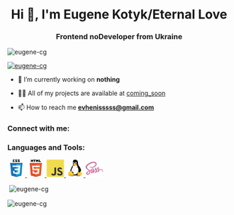 <h1 align="center">Hi 👋, I'm Eugene Kotyk/Eternal Love</h1>
<h3 align="center">Frontend noDeveloper from Ukraine</h3>

<p align="left"> <img src="https://komarev.com/ghpvc/?username=eugene-cg&label=Profile%20views&color=0e75b6&style=flat" alt="eugene-cg" /> </p>

<p align="left"> <a href="https://github.com/ryo-ma/github-profile-trophy"><img src="https://github-profile-trophy.vercel.app/?username=eugene-cg" alt="eugene-cg" /></a> </p>

- 🔭 I’m currently working on **nothing**

- 👨‍💻 All of my projects are available at [coming_soon](coming_soon)

- 📫 How to reach me **evhenisssss@gmail.com**

<h3 align="left">Connect with me:</h3>
<p align="left">
</p>

<h3 align="left">Languages and Tools:</h3>
<p align="left"> <a href="https://www.w3schools.com/css/" target="_blank" rel="noreferrer"> <img src="https://raw.githubusercontent.com/devicons/devicon/master/icons/css3/css3-original-wordmark.svg" alt="css3" width="40" height="40"/> </a> <a href="https://www.w3.org/html/" target="_blank" rel="noreferrer"> <img src="https://raw.githubusercontent.com/devicons/devicon/master/icons/html5/html5-original-wordmark.svg" alt="html5" width="40" height="40"/> </a> <a href="https://developer.mozilla.org/en-US/docs/Web/JavaScript" target="_blank" rel="noreferrer"> <img src="https://raw.githubusercontent.com/devicons/devicon/master/icons/javascript/javascript-original.svg" alt="javascript" width="40" height="40"/> </a> <a href="https://www.linux.org/" target="_blank" rel="noreferrer"> <img src="https://raw.githubusercontent.com/devicons/devicon/master/icons/linux/linux-original.svg" alt="linux" width="40" height="40"/> </a> <a href="https://sass-lang.com" target="_blank" rel="noreferrer"> <img src="https://raw.githubusercontent.com/devicons/devicon/master/icons/sass/sass-original.svg" alt="sass" width="40" height="40"/> </a> </p>

<p>&nbsp;<img align="center" src="https://github-readme-stats.vercel.app/api?username=eugene-cg&show_icons=true&locale=en" alt="eugene-cg" /></p>

<p><img align="center" src="https://github-readme-streak-stats.herokuapp.com/?user=eugene-cg&" alt="eugene-cg" /></p>
